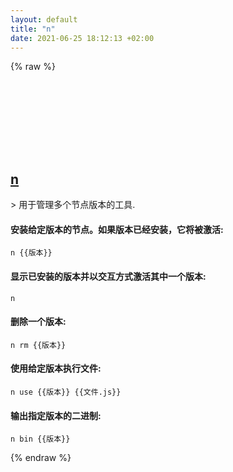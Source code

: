 ```yaml
---
layout: default
title: "n"
date: 2021-06-25 18:12:13 +02:00
---
```

{% raw %}
<h2 id="n">
  <a href="/zh/osx/n.html">n</a> <a href="#n"><svg class="icon">
    <use href="/assets/images/unicode_sprite.svg#link" />
  </svg></a>
</h2>
> 用于管理多个节点版本的工具.

#### 安装给定版本的节点。如果版本已经安装，它将被激活:
```shell
n {{版本}}
```
#### 显示已安装的版本并以交互方式激活其中一个版本:
```shell
n
```
#### 删除一个版本:
```shell
n rm {{版本}}
```
#### 使用给定版本执行文件:
```shell
n use {{版本}} {{文件.js}}
```
#### 输出指定版本的二进制:
```shell
n bin {{版本}}
```
{% endraw %}